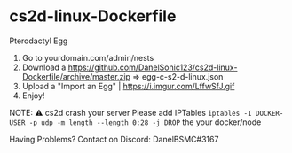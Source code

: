 # cs2d-linux-Dockerfile

Pterodactyl Egg

1. Go to yourdomain.com/admin/nests
2. Download a https://github.com/DanelSonic123/cs2d-linux-Dockerfile/archive/master.zip => egg-c-s2-d-linux.json
3. Upload a "Import an Egg" | https://i.imgur.com/LffwSfJ.gif
4. Enjoy!

NOTE: ⚠️ cs2d crash your server  Please add IPTables 
`iptables -I DOCKER-USER -p udp -m length --length 0:28 -j DROP` the your docker/node 

Having Problems? Contact on Discord: DanelBSMC#3167
